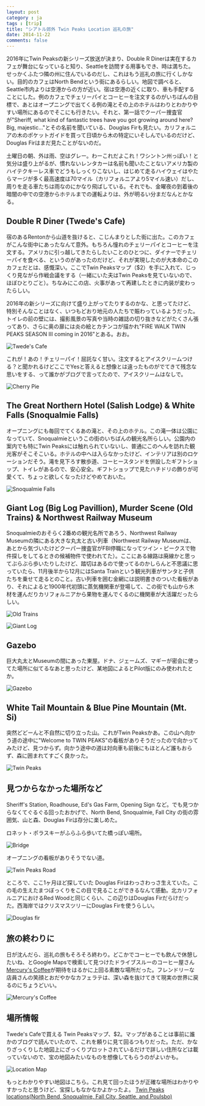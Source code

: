 ```yaml
---
layout: post
category : ja
tags : [trip]
title: "シアトル郊外 Twin Peaks Location 巡礼の旅"
date: 2014-11-22
comments: false
---
```

2016年にTwin Peaksの新シリーズ放送が決まり、Double R Dinerは実在するカフェが舞台になっていると知り、Seattleを訪問する用事もでき、時は満ちた。せっかくふたつ隣の州に住んでいるのだし、これはもう巡礼の旅に行くしかない。目的のカフェはNorth Bendという街にあるらしい。地図で調べると、Seattle市内よりは空港からの方が近い。宿は空港の近くに取り、車も手配することにした。例のカフェでチェリーパイとコーヒーを注文するのがいちばんの目標で、あとはオープニングで出てくる例の滝とその上のホテルはわりとわかりやすい場所にあるのでそこにも行きたい。それと、第一話でクーパー捜査官が"Sheriff, what kind of fantastic trees have you got growing around here? Big, majestic..."とその名前を聞いている、Douglas Firも見たい。カリフォルニアの木のポケットガイドを買って日頃から木の特定にいそしんでいるのだけど、Douglas Firはまだ見たことがないのだ。

土曜日の朝、外は雨、空はグレー。わーこれだよこれ！ワシントン州っぽい！と気分は盛り上がるが、慣れないレンタカーは名前も聞いたことないアメリカ製のハイテクキーレス車でどうもしっくりこないし、はじめて走るハイウェイはやたらマージが多く最高速度は70マイル（カリフォルニアより5マイル速い）だし、周りを走る車たちは雨なのにかなり飛ばしている。それでも、金曜夜の到着後の暗闇の中での空港からホテルまでの運転よりは、外が明るい分まだなんとかなる。

## Double R Diner (Twede's Cafe)

宿のあるRentonから山道を抜けると、こじんまりとした街に出た。このカフェがこんな街中にあったなんて意外。もちろん憧れのチェリーパイとコーヒーを注文する。アメリカに引っ越してきたらしたいことのひとつに、ダイナーでチェリーパイを食べる、というのがあったのだけど、それが実現したのが大本命のこのカフェだとは、感慨深い。ここでTwin Peaksマップ（$2）を手に入れて、じっくり見ながら作戦会議をする（一緒にいた夫はTwin Peaksを見ていないので、ほぼひとりごと）。ちなみにこの店、火事があって再建したときに内装が変わったらしい。

2016年の新シリーズに向けて盛り上がってたりするのかな、と思ってたけど、特別そんなことはなく、いつもどおり地元の人たちで賑わっているようだった。トイレの前の壁には、撮影風景の写真や当時の雑誌の切り抜きなどがたくさん張ってあり、さらに奥の扉には炎の絵とカチンコが描かれ"FIRE WALK TWIN PEAKS SEASON III coming in 2016"とある。おお。

![Twede's Cafe](https://lh4.googleusercontent.com/-j-i-gEGH9Xw/VHDtlv0W70I/AAAAAAACdGs/F0cs0DBaLZs/w900-h600-no/14%2B-%2B1)

これが！あの！チェリーパイ！屈託なく甘い。注文するとアイスクリームつける？と聞かれるけどここでYesと答えると想像とは違ったものがでてきて残念な思いをする、って誰かがブログで言ってたので、アイスクリームはなしで。

![Cherry Pie](https://lh4.googleusercontent.com/-tmsKJl54zGY/VHDtlq_Wj7I/AAAAAAACdHE/VAmslZj2sNw/w900-h600-no/14%2B-%2B3)

## The Great Northern Hotel (Salish Lodge) & White Falls (Snoqualmie Falls)

オープニングにも毎回でてくるあの滝と、その上のホテル。この滝一体は公園になっていて、Snoqualmieというこの街のいちばんの観光名所らしい。公園内の案内でも特にTwin Peaksには触れられていないし、普通にこのへんを訪れた観光客がそこそこいる。ホテルの中へは入らなかったけど、インテリアは別のロケーションだそう。滝を見下ろす散歩道、コーヒースタンドを併設したギフトショップ、トイレがあるので、安心安全。ギフトショップで見たハチドリの飾りが可愛くて、ちょっと欲しくなったけどやめておいた。

![Snoqualmie Falls](https://lh5.googleusercontent.com/-SKyEmPINhto/VHEkZb5z8mI/AAAAAAACdII/WdwQXFr_tH8/w849-h566-no/14%2B-%2B1)

## Giant Log (Big Log Pavillion), Murder Scene (Old Trains) & Northwest Railway Museum

Snoqualmieのおそらく2番めの観光名所であろう、Northwest Railway Museumの隣にある大きな丸太と古い列車（Northwest Railway Museumは、あとから気づいたけどクーパー捜査官がFBI停職になってツイン・ピークスで物件探しをしてるときの候補物件で使われてた）。ここにある線路は廃線かと思ってぶらぶら歩いたりしたけど、踏切はあるので使ってるのかしらんと不思議に思っていたら、11月後半から12月にはSanta Trainという観光列車がサンタと子供たちを乗せて走るとのこと。古い列車を囲む金網には説明書きのついた看板があり、それによると1900年代初頭に蒸気機関車が登場して、この街でも山から木材を運んだりカリフォルニアから果物を運んでくるのに機関車が大活躍だったらしい。

![Old Trains](https://lh5.googleusercontent.com/-abbH2g3YG1c/VHIc8kipOsI/AAAAAAACdMU/acymc7b53TU/w900-h600-no/14%2B-%2B1)

![Giant Log](https://lh3.googleusercontent.com/-H-kA3XOBtRk/VHuVMs_KLZI/AAAAAAACeYk/BdJY7xgKsLE/w900-h600-no/DSC02810.JPG)

## Gazebo

巨大丸太とMuseumの間にあった東屋。ドナ、ジェームズ、マギーが密会に使ってた場所に似てるなあと思ったけど、某地図によるとPilot版にのみ使われたとか。

![Gazebo](https://lh3.googleusercontent.com/-6l3bEEBfilk/VHuVMrBOLkI/AAAAAAACeYk/JNI5qCwE8OA/w900-h600-no/DSC02819.JPG)


## White Tail Mountain & Blue Pine Mountain (Mt. Si)

突然どどーんと不自然に切り立った山。これがTwin Peaksかあ。この山へ向かう道の途中に"Welcome to TWIN PEAKS"の看板がありそうだったので向かってみたけど、見つからず。向かう途中の道は対向車も前後にもほとんど誰もおらず、森に囲まれてすごく良かった。

![Twin Peaks](https://lh5.googleusercontent.com/-nDJyg10j62Y/VHIDWrFZhRI/AAAAAAACdLU/qy2eqv7eP6s/w900-h600-no/14%2B-%2B1)

## 見つからなかった場所など

Sheriff's Station, Roadhouse, Ed's Gas Farm, Opening Sign など。でも見つからなくてぐるぐる回ったおかげで、North Bend, Snoqualmie, Fall City の街の雰囲気、山と森、Douglas Firは存分に楽しめた。

ロネット・ポラスキーがふらふら歩いてた橋っぽい場所。

![Bridge](https://lh3.googleusercontent.com/-nid3mCn9HBw/VHuh2EkQiQI/AAAAAAACeY4/P0cOOXHcckE/w900-h600-no/DSC02856.JPG)

オープニングの看板がありそうでない道。

![Twin Peaks Road](https://lh4.googleusercontent.com/-FXirocQMIB4/VHuiBj7n8FI/AAAAAAACeZA/6MrcVKKNIU4/w900-h600-no/DSC02869.JPG)

ところで、ここ1ヶ月ほど探していた Douglas Firはわっさわっさ生えていた。この毛の生えたまつぼっくりをこの目で見ることができるなんて感動。北カリフォルニアにおけるRed Woodと同じくらい、この辺りはDouglas Firだらけだった。西海岸ではクリスマスツリーにDouglas Firを使うらしい。

![Douglas fir](https://lh3.googleusercontent.com/-Zde6ci0SeBk/VHGQ7dVREcI/AAAAAAACdJc/KKeW-yyiNGg/w900-h600-no/14%2B-%2B2)

## 旅の終わりに

日が沈んだら、巡礼の旅もそろそろ終わり。どこかでコーヒーでも飲んで休憩したいね、とGoogle Mapsで検索して見つけたドライブスルーのコーヒー屋さん[Mercury's Coffee](http://www.mercuryscoffee.com/)が期待をはるかに上回る素敵な場所だった。フレンドリーな店員さんの笑顔とおだやかなカフェラテは、深い森を抜けてきて現実の世界に戻るのにちょうどいい。

![Mercury's Coffee](https://lh6.googleusercontent.com/-uX098qhz4Vo/VHT7JEMm-VI/AAAAAAACd88/_3Ca7nu3UGk/w900-h600-no/DSC02887.JPG)

## 場所情報

Twede's Cafeで買える Twin Peaksマップ、$2。マップがあることは事前に誰かのブログで読んでいたので、これを頼りに見て回るつもりだった。ただ、かなりざっくりした地図上にざっくりプロットされているだけで詳しい住所などは載っていないので、宝の地図みたいなものを想像してもらうのがよいかも。

![Location Map](https://lh3.googleusercontent.com/-fXpciYsczdg/VHDtlqUpbyI/AAAAAAACdG4/zFW6OroV4uk/w900-h600-no/14%2B-%2B2)


もっとわかりやすい地図はこちら。これ見て回ったほうが正確な場所はわかりやすかったと思うけど、宝探しもなかなかよかったよ。
[Twin Peaks locations(North Bend, Snoqualmie, Fall City, Seattle, and Poulsbo)](https://www.google.com/maps/d/viewer?msa=0&mid=zr8vWmEX9E7E.kKczR2tIbxtM)